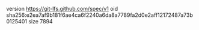 version https://git-lfs.github.com/spec/v1
oid sha256:e2ea7af9b181f6ae4ca6f2240a6da8a7789fa2d0e2aff12172487a73b0125401
size 7894
